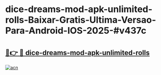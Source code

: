 # dice-dreams-mod-apk-unlimited-rolls-Baixar-Gratis-Ultima-Versao-Para-Android-IOS-2025-#v437c

# <h2><a href="https://ainizakaria.my?title=dice-dreams-mod-apk-unlimited-rolls&ref=24M">🔗👉 🔴 dice-dreams-mod-apk-unlimited-rolls</a></h2>

[![acn](https://github.com/user-attachments/assets/0f9c940e-d8b0-45ae-aac7-cd30a18b3e1c)](https://ainizakaria.my?title=dice-dreams-mod-apk-unlimited-rolls&ref=24M)

